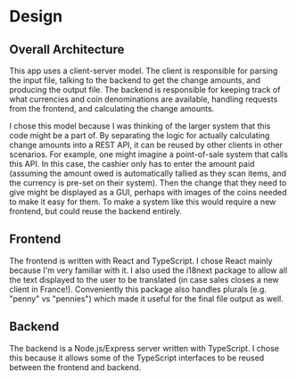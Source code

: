 # Design

## Overall Architecture

This app uses a client-server model. The client is responsible for parsing the input file, talking to the backend to get the change amounts, and producing the output file. The backend is responsible for keeping track of what currencies and coin denominations are available, handling requests from the frontend, and calculating the change amounts.

I chose this model because I was thinking of the larger system that this code might be a part of. By separating the logic for actually calculating change amounts into a REST API, it can be reused by other clients in other scenarios. For example, one might imagine a point-of-sale system that calls this API. In this case, the cashier only has to enter the amount paid (assuming the amount owed is automatically tallied as they scan items, and the currency is pre-set on their system). Then the change that they need to give might be displayed as a GUI, perhaps with images of the coins needed to make it easy for them. To make a system like this would require a new frontend, but could reuse the backend entirely.

## Frontend

The frontend is written with React and TypeScript. I chose React mainly because I'm very familiar with it. I also used the i18next package to allow all the text displayed to the user to be translated (in case sales closes a new client in France!). Conveniently this package also handles plurals (e.g. "penny" vs "pennies") which made it useful for the final file output as well.

## Backend

The backend is a Node.js/Express server written with TypeScript. I chose this because it allows some of the TypeScript interfaces to be reused between the frontend and backend.
